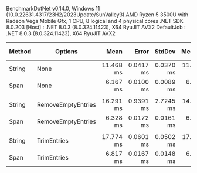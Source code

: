 
BenchmarkDotNet v0.14.0, Windows 11 (10.0.22631.4317/23H2/2023Update/SunValley3)
AMD Ryzen 5 3500U with Radeon Vega Mobile Gfx, 1 CPU, 8 logical and 4 physical cores
.NET SDK 8.0.203
  [Host]     : .NET 8.0.3 (8.0.324.11423), X64 RyuJIT AVX2
  DefaultJob : .NET 8.0.3 (8.0.324.11423), X64 RyuJIT AVX2


 Method | Options            | Mean      | Error     | StdDev    | Median    | Ratio    | RatioSD | Gen0       | Allocated  | Alloc Ratio |
------- |------------------- |----------:|----------:|----------:|----------:|---------:|--------:|-----------:|-----------:|------------:|
 String | None               | 11.468 ms | 0.0417 ms | 0.0370 ms | 11.459 ms | baseline |         |  7984.3750 | 16720102 B |             |
 Span   | None               |  6.167 ms | 0.0100 ms | 0.0089 ms |  6.166 ms |     -46% |    0.3% |          - |        3 B |     -100.0% |
        |                    |           |           |           |           |          |         |            |            |             |
 String | RemoveEmptyEntries | 16.291 ms | 0.9391 ms | 2.7245 ms | 14.463 ms | baseline |         |  9000.0000 | 18851550 B |             |
 Span   | RemoveEmptyEntries |  6.328 ms | 0.0172 ms | 0.0161 ms |  6.328 ms |     -60% |   15.0% |          - |        3 B |     -100.0% |
        |                    |           |           |           |           |          |         |            |            |             |
 String | TrimEntries        | 17.774 ms | 0.0601 ms | 0.0502 ms | 17.755 ms | baseline |         | 10093.7500 | 21163844 B |             |
 Span   | TrimEntries        |  6.817 ms | 0.0167 ms | 0.0148 ms |  6.818 ms |     -62% |    0.3% |          - |        3 B |     -100.0% |

